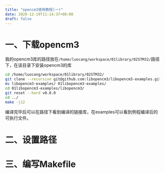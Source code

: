 ```yaml
---
title: "opencm3使用教程(一)"
date: 2020-12-19T11:14:37+08:00
draft: false
---
```


# 一、下载opencm3
我的opencm3库的路径放在```/home/luocang/workspace/01library/02STM32/```路径下，在该目录下安装opencm3的库
```bash
cd /home/luocang/workspace/01library/02STM32/
git clone --recursive git@github.com:libopencm3/libopencm3-examples.git
mv libopencm3-examples/ 01libopencm3-examples/
cd 01libopencm3-examples/libopencm3/
git reset --hard v0.8.0
cd ../
make -j12
```
编译完毕后可以在路径下看到编译的链接库，在examples可以看到例程编译后的可执行文件。

# 二、设置路径



# 三、编写Makefile




